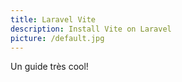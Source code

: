 ```yaml
---
title: Laravel Vite
description: Install Vite on Laravel
picture: /default.jpg
---
```


Un guide très cool!

